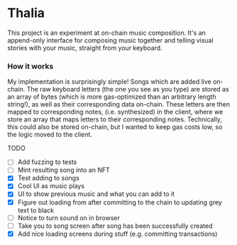 # Thalia

This project is an experiment at on-chain music composition. It's an append-only interface for composing music together and telling visual stories with your music, straight from your keyboard.

### How it works

My implementation is surprisingly simple! Songs which are added live on-chain. The raw keyboard letters (the one you see as you type) are stored as an array of bytes (which is more gas-optimized than an arbitrary length string!), as well as their corresponding data on-chain. These letters are then mapped to corresponding notes, (i.e. synthesized) in the client, where we store an array that maps letters to their corresponding notes. Technically, this could also be stored on-chain, but I wanted to keep gas costs low, so the logic moved to the client.

TODO

-   [ ] Add fuzzing to tests
-   [ ] Mint resulting song into an NFT
-   [x] Test adding to songs
-   [x] Cool UI as music plays
-   [x] UI to show previous music and what you can add to it
-   [x] Figure out loading from after committing to the chain to updating grey text to black
-   [ ] Notice to turn sound on in browser
-   [ ] Take you to song screen after song has been successfully created
-   [x] Add nice loading screens during stuff (e.g. committing transactions)
